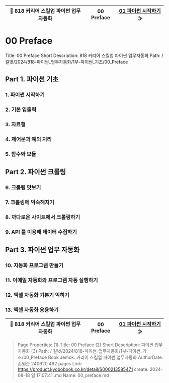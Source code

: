 
| 🏁 818 커리어 스킬업 파이썬 업무자동화 | 00 Preface | [ 01 파이썬 시작하기 ](/길벗/2024/818-파이썬_업무자동화/1부-파이썬_기초/01_파이썬_시작하기) ≫ |
|:----:|:----:|:----:|

# 00 Preface

Title: 00 Preface
Short Description: 818 커리어 스킬업 파이썬 업무자동화
Path: / 길벗/2024/818-파이썬_업무자동화/1부-파이썬_기초/00_Preface

## Part 1. 파이썬 기초

### 1. 파이썬 시작하기

### 2. 기본 입출력

### 3. 자료형

### 4. 제어문과 예외 처리

### 5. 함수와 모듈

## Part 2. 파이썬 크롤링

### 6. 크롤링 맛보기

### 7. 크롤링에 익숙해지기

### 8. 까다로운 사이트에서 크롤링하기

### 9. API 를 이용해 데이터 수집하기

## Part 3. 파이썬 업무 자동화

### 10. 자동화 프로그램 만들기

### 11. 이메일 자동화와 프로그램 자동 실행하기

### 12. 엑셀 자동화 기본기 익히기

### 13. 엑셀 자동화 응용하기




| 🏁 818 커리어 스킬업 파이썬 업무자동화 | 00 Preface | [ 01 파이썬 시작하기 ](/길벗/2024/818-파이썬_업무자동화/1부-파이썬_기초/01_파이썬_시작하기) ≫ |
|:----:|:----:|:----:|

> Page Properties:
> (1) Title: 00 Preface
> (2) Short Description: 파이썬 업무자동화
> (3) Path: / 길벗/2024/818-파이썬_업무자동화/1부-파이썬_기초/00_Preface
> Book Jemok: 커리어 스킬업 파이썬 업무자동화
> AuthorDate: 손원준 240620 492 pages
> Link: https://product.kyobobook.co.kr/detail/S000213585471
> create: 2024-08-18 일 17:07:41
> .md Name: 00_preface.md

